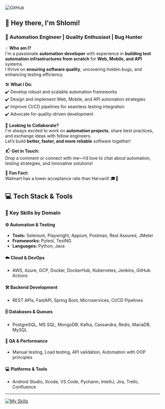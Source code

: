 <!--![GitHub Logo](https://github.com/shlomi10/shlomi10/blob/master/myGif1.gif)-->

<!--### Hi there 👋-->

<!--**shlomi10/shlomi10** is a ✨ _special_ ✨ repository because its `README.md` (this file) appears on your GitHub profile.-->

![GitHub](https://github.com/shlomi10/shlomi10/blob/master/ShlomiGross.gif)

## 👋 Hey there, I'm Shlomi!  

### 🚀 Automation Engineer | Quality Enthusiast | Bug Hunter  

💡 **Who am I?**  
I'm a passionate **automation developer** with experience in **building test automation infrastructures from scratch** for **Web, Mobile, and API** systems.  
I thrive on **ensuring software quality**, uncovering hidden bugs, and enhancing testing efficiency.  

🛠 **What I Do:**  
✔️ Develop robust and scalable automation frameworks  
✔️ Design and implement Web, Mobile, and API automation strategies  
✔️ Improve CI/CD pipelines for seamless testing integration  
✔️ Advocate for quality-driven development  

🤝 **Looking to Collaborate?**  
I'm always excited to work on **automation projects**, share best practices, and exchange ideas with fellow engineers.  
Let’s build **better, faster, and more reliable** software together!  

📬 **Get in Touch:**  
Drop a comment or connect with me—I’d love to chat about automation, testing strategies, and innovative solutions!  

🎯 **Fun Fact:**  
Walmart has a lower acceptance rate than Harvard! 🎓🛒  

## 💻 Tech Stack & Tools

### 🔧 Key Skills by Domain

#### ⚙️ Automation & Testing
- **Tools:** Selenium, Playwright, Appium, Postman, Rest Assured, JMeter  
- **Frameworks:** Pytest, TestNG  
- **Languages:** Python, Java

#### ☁️ Cloud & DevOps
- AWS, Azure, GCP, Docker, DockerHub, Kubernetes, Jenkins, GitHub Actions

#### 🛠️ Backend Development
- REST APIs, FastAPI, Spring Boot, Microservices, CI/CD Pipelines

#### 🗄️ Databases & Queues
- PostgreSQL, MS SQL, MongoDB, Kafka, Cassandra, Redis, MariaDB, MySQL

#### 🧪 QA & Performance
- Manual testing, Load testing, API validation, Automation with OOP principles

#### 💻 Platforms & Tools
- Android Studio, Xcode, VS Code, Pycharm, IntelliJ, Jira, Trello, Confluence

---

[![My Skills](https://skillicons.dev/icons?i=aiscript,aws,azure,gcp,bitbucket,cassandra,git,github,githubactions,jenkins,gmail,idea,ai,elasticsearch,kafka,mongodb,mysql,sqlite,fastapi,openshift,figma,python,java,selenium,postman,docker,kubernetes,maven,pycharm,vscode)](https://skillicons.dev)
